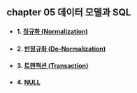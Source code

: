 ## chapter 05 데이터 모델과 SQL

* #### 1. [정규화 (Normalization)](https://github.com/hyunmin0317/SQLD/blob/main/chap05/01.md)
* #### 2. [반정규화 (De-Normalization)](https://github.com/hyunmin0317/SQLD/blob/main/chap05/02.md)
* #### 3. [트랜잭션 (Transaction)](https://github.com/hyunmin0317/SQLD/blob/main/chap05/03.md)
* #### 4. [NULL](https://github.com/hyunmin0317/SQLD/blob/main/chap05/04.md)
